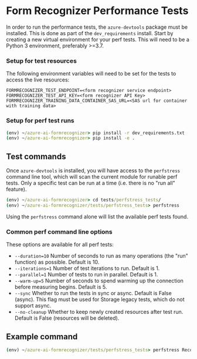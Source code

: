 # Form Recognizer Performance Tests

In order to run the performance tests, the `azure-devtools` package must be installed. This is done as part of the `dev_requirements` install.
Start by creating a new virtual environment for your perf tests. This will need to be a Python 3 environment, preferably >=3.7.

### Setup for test resources

The following environment variables will need to be set for the tests to access the live resources:

```
FORMRECOGNIZER_TEST_ENDPOINT=<form recognizer service endpoint>
FORMRECOGNIZER_TEST_API_KEY=<form recognizer API Key>
FORMRECOGNIZER_TRAINING_DATA_CONTAINER_SAS_URL=<SAS url for container with training data>
```

### Setup for perf test runs

```cmd
(env) ~/azure-ai-formrecognizer> pip install -r dev_requirements.txt
(env) ~/azure-ai-formrecognizer> pip install -e .
```

## Test commands

Once `azure-devtools` is installed, you will have access to the `perfstress` command line tool, which will scan the current module for runable perf tests. Only a specific test can be run at a time (i.e. there is no "run all" feature).

```cmd
(env) ~/azure-ai-formrecognizer> cd tests/perfstress_tests/
(env) ~/azure-ai-formrecognizer/tests/perfstress_tests> perfstress
```
Using the `perfstress` command alone will list the available perf tests found. 

### Common perf command line options
These options are available for all perf tests:
- `--duration=10` Number of seconds to run as many operations (the "run" function) as possible. Default is 10.
- `--iterations=1` Number of test iterations to run. Default is 1.
- `--parallel=1` Number of tests to run in parallel. Default is 1.
- `--warm-up=5` Number of seconds to spend warming up the connection before measuring begins. Default is 5.
- `--sync` Whether to run the tests in sync or async. Default is False (async). This flag must be used for Storage legacy tests, which do not support async.
- `--no-cleanup` Whether to keep newly created resources after test run. Default is False (resources will be deleted).

## Example command
```cmd
(env) ~/azure-ai-formrecognizer/tests/perfstress_tests> perfstress RecognizeCustomForms
```